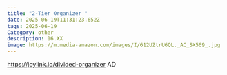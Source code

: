 ```yaml
---
title: "2-Tier Organizer "
date: 2025-06-19T11:31:23.652Z
tags: 2025-06-19
Category: other
description: 16.XX
image: https://m.media-amazon.com/images/I/612UZtrU6QL._AC_SX569_.jpg
---
```

https://joylink.io/divided-organizer AD